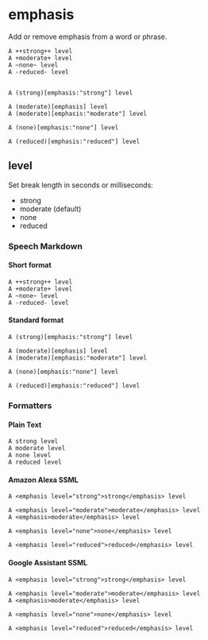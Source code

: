 # emphasis

Add or remove emphasis from a word or phrase.

```
A ++strong++ level
A +moderate+ level
A ~none~ level
A -reduced- level


A (strong)[emphasis:"strong"] level

A (moderate)[emphasis] level
A (moderate)[emphasis:"moderate"] level

A (none)[emphasis:"none"] level

A (reduced)[emphasis:"reduced"] level
```

## level

Set break length in seconds or milliseconds:
- strong
- moderate (default)
- none
- reduced


### Speech Markdown
#### Short format
```
A ++strong++ level
A +moderate+ level
A ~none~ level
A -reduced- level
```

#### Standard format
```
A (strong)[emphasis:"strong"] level

A (moderate)[emphasis] level
A (moderate)[emphasis:"moderate"] level

A (none)[emphasis:"none"] level

A (reduced)[emphasis:"reduced"] level
```

### Formatters
#### Plain Text
```
A strong level
A moderate level
A none level
A reduced level
```

#### Amazon Alexa SSML
```
A <emphasis level="strong">strong</emphasis> level

A <emphasis level="moderate">moderate</emphasis> level
A <emphasis>moderate</emphasis> level

A <emphasis level="none">none</emphasis> level

A <emphasis level="reduced">reduced</emphasis> level
```

#### Google Assistant SSML
```
A <emphasis level="strong">strong</emphasis> level

A <emphasis level="moderate">moderate</emphasis> level
A <emphasis>moderate</emphasis> level

A <emphasis level="none">none</emphasis> level

A <emphasis level="reduced">reduced</emphasis> level
```
